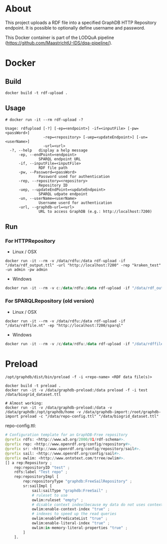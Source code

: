 # About
This project uploads a RDF file into a specified GraphDB HTTP Repository endpoint. It is possible to optionally define username and password.

This Docker container is part of the LODQuA pipeline (https://github.com/MaastrichtU-IDS/dqa-pipeline/).

# Docker
## Build
```shell
docker build -t rdf-upload .
```
## Usage
```shell
# docker run -it --rm rdf-upload -?

Usage: rdfupload [-?] [-ep=<endpoint>] -if=<inputFile> [-pw=<passWord>]
                 -rep=<repository> [-uep=<updateEndpoint>] [-un=<userName>]
                 -url=<url>
  -?, --help   display a help message
      -ep, --endPoint=<endpoint>
               SPARQL endpoint URL
      -if, --inputFile=<inputFile>
               RDF file path
      -pw, --Password=<passWord>
               Password used for authentication
      -rep, --repository=<repository>
               Repository ID
      -uep, --updateEndPoint=<updateEndpoint>
               SPARQL udpate endpoint
      -un, --userName=<userName>
               Username userd for authentication
      -url, --graphdb-url=<url>
               URL to access GraphDB (e.g.: http://localhost:7200)

```
## Run
### For HTTPRepository

- Linux / OSX

```shell
docker run -it --rm -v /data/rdfu:/data rdf-upload -if "/data/rdf_output.ttl" -url "http://localhost:7200" -rep "kraken_test" -un admin -pw admin
```

- Windows

```powershell
docker run -it --rm -v c:/data/rdfu:/data rdf-upload -if "/data/rdf_output.ttl" -url "http://localhost:7200" -rep "kraken_test" -un admin -pw admin
```



### For SPARQLRepository (old version)

* Linux / OSX

```shell
docker run -it --rm -v /data/rdfu:/data rdf-upload -if "/data/rdffile.nt" -ep "http://localhost:7200/sparql"
```
* Windows

```powershell
docker run -it --rm -v /c/data/rdfu:/data rdf-upload -if "/data/rdffile.nt" -ep "http://localhost:7200/sparql"
```



# Preload

```shell
/opt/graphdb/dist/bin/preload -f -i <repo-name> <RDF data file(s)>

docker build -t preload .
docker run -it -v /data/graphdb-preload:/data preload -f -i test /data/biogrid_dataset.ttl 

# Almost working:
docker run -it -v /data/graphdb-preload:/data -v /data/graphdb:/opt/graphdb/home -v /data/graphdb-import:/root/graphdb-import preload -c "/data/repo-config.ttl" "/data/biogrid_dataset.ttl"
```

repo-config.ttl:

```python
# Configuration template for an GraphDB-Free repository
@prefix rdfs: <http://www.w3.org/2000/01/rdf-schema#>.
@prefix rep: <http://www.openrdf.org/config/repository#>.
@prefix sr: <http://www.openrdf.org/config/repository/sail#>.
@prefix sail: <http://www.openrdf.org/config/sail#>.
@prefix owlim: <http://www.ontotext.com/trree/owlim#>.
[] a rep:Repository ;
    rep:repositoryID "test" ;
    rdfs:label "Test repo" ;
    rep:repositoryImpl [
        rep:repositoryType "graphdb:FreeSailRepository" ;
        sr:sailImpl [
            sail:sailType "graphdb:FreeSail" ;
            # ruleset to use
            owlim:ruleset "empty" ;
            # disable context index(because my data do not uses contexts)
            owlim:enable-context-index "true" ;
            # indexes to speed up the read queries
            owlim:enablePredicateList "true" ;
            owlim:enable-literal-index "true" ;
            owlim:in-memory-literal-properties "true" ;
        ]
    ].
```


